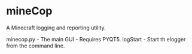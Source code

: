 # mineCop

A Minecraft logging and reporting utility.

minecop.py - The main GUI - Requires PYQT5.
logStart - Start th elogger from the command line.
